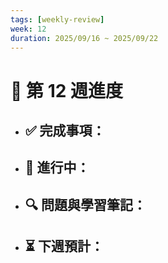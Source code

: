 ```yaml
---
tags: [weekly-review]
week: 12
duration: 2025/09/16 ~ 2025/09/22
---
```


# 📅 第 12 週進度

- ✅ **完成事項：**
  - 

- 🚧 **進行中：**
  - 

- 🔍 **問題與學習筆記：**
  - 

- ⏳ **下週預計：**
  - 
